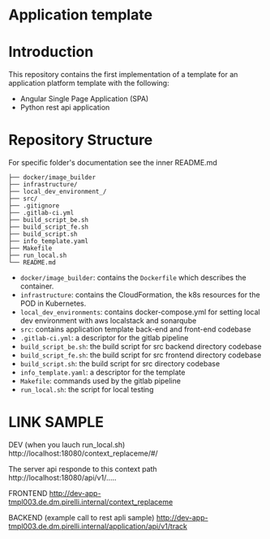# Application template 

# Introduction

This repository contains the first implementation of a template for an application platform template with the following:

* Angular Single Page Application (SPA)
* Python rest api application


# Repository Structure

For specific folder's documentation see the inner README.md 

~~~
├── docker/image_builder
├── infrastructure/
├── local_dev_environment_/
├── src/
├── .gitignore
├── .gitlab-ci.yml
├── build_script_be.sh
├── build_script_fe.sh
├── build_script.sh
├── info_template.yaml
├── Makefile
├── run_local.sh
└── README.md
~~~

* `docker/image_builder`: contains the `Dockerfile` which describes the container.
* `infrastructure`: contains the CloudFormation, the k8s resources for the POD in Kubernetes.
* `local_dev_environments`: contains docker-compose.yml for setting local dev environment with aws localstack and sonarqube
* `src`: contains application template back-end and front-end codebase
* `.gitlab-ci.yml`: a descriptor for the gitlab pipeline
* `build_script_be.sh`: the build script for src backend directory codebase
* `build_script_fe.sh`: the build script for src frontend directory codebase
* `build_script.sh`: the build script for src directory codebase
* `info_template.yaml`: a descriptor for the template
* `Makefile`: commands used by the gitlab pipeline
* `run_local.sh`: the script for local testing

# LINK SAMPLE
DEV (when you lauch run_local.sh)
http://localhost:18080/context_replaceme/#/

The server api responde to this context path 
http://localhost:18080/api/v1/.....

FRONTEND
http://dev-app-tmpl003.de.dm.pirelli.internal/context_replaceme


BACKEND (example call to rest apli sample)
http://dev-app-tmpl003.de.dm.pirelli.internal/application/api/v1/track


